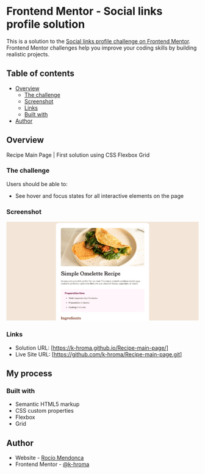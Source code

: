 # Frontend Mentor - Social links profile solution

This is a solution to the [Social links profile challenge on Frontend Mentor](https://www.frontendmentor.io/challenges/social-links-profile-UG32l9m6dQ). Frontend Mentor challenges help you improve your coding skills by building realistic projects. 

## Table of contents

- [Overview](#overview)
  - [The challenge](#the-challenge)
  - [Screenshot](#screenshot)
  - [Links](#links)
  - [Built with](#built-with)
- [Author](#author)



## Overview

Recipe Main Page | First solution using CSS Flexbox Grid

### The challenge

Users should be able to:

- See hover and focus states for all interactive elements on the page

### Screenshot

![Recipe Main Page](./assets/images/Screenshot.png)

### Links

- Solution URL: [https://k-hroma.github.io/Recipe-main-page/]
- Live Site URL: [https://github.com/k-hroma/Recipe-main-page.git]

## My process

### Built with

- Semantic HTML5 markup
- CSS custom properties
- Flexbox
- Grid

## Author

- Website - [Rocío Mendonca](https://www.linkedin.com/in/rocio-mendonca-gainza-/)
- Frontend Mentor - [@k-hroma](https://www.frontendmentor.io/profile/k-hroma)
